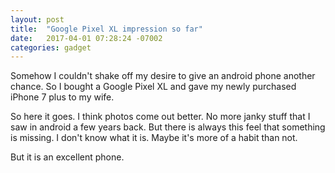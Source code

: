 ```yaml
---
layout: post
title:  "Google Pixel XL impression so far"
date:   2017-04-01 07:28:24 -07002
categories: gadget
---
```


Somehow I couldn't shake off my desire to give an android phone another chance. So I bought a Google Pixel XL and gave my newly purchased iPhone 7 plus to my wife. 

So here it goes. I think photos come out better. No more janky stuff that I saw in android a few years back. But there is always this feel that something is missing. I don't know what it is. Maybe it's more of a habit than not.

But it is an excellent phone.